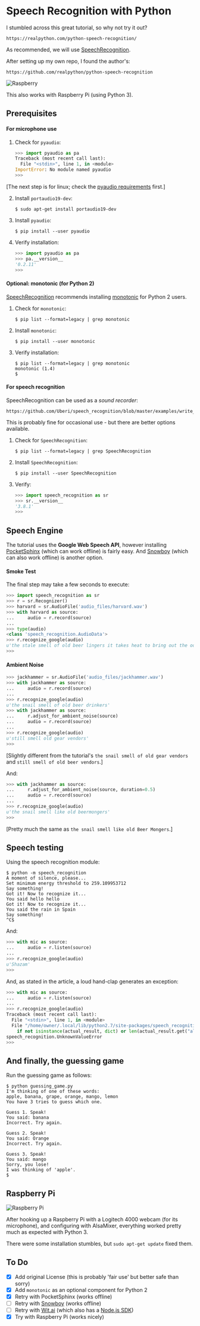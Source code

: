# Speech Recognition with Python

I stumbled across this great tutorial, so why not try it out?

    https://realpython.com/python-speech-recognition/

As recommended, we will use [SpeechRecognition](https://github.com/Uberi/speech_recognition).

After setting up my own repo, I found the author's:

    https://github.com/realpython/python-speech-recognition

![Raspberry](images/favicon.png)

This also works with Raspberry Pi (using Python 3).

## Prerequisites

#### For microphone use

1. Check for `pyaudio`:

    ``` Python
    >>> import pyaudio as pa
    Traceback (most recent call last):
      File "<stdin>", line 1, in <module>
    ImportError: No module named pyaudio
    >>>
    ```

[The next step is for linux; check the [pyaudio requirements](http://people.csail.mit.edu/hubert/pyaudio/#downloads) first.]

2. Install `portaudio19-dev`:

    ```
    $ sudo apt-get install portaudio19-dev
    ```

3. Install `pyaudio`:

    ```
    $ pip install --user pyaudio
    ```

4. Verify installation:

    ``` Python
    >>> import pyaudio as pa
    >>> pa.__version__
    '0.2.11'
    >>>
    ```

#### Optional: monotonic (for Python 2)

[SpeechRecognition](https://github.com/Uberi/speech_recognition#monotonic-for-python-2-for-faster-operations-in-some-functions-on-python-2)
recommends installing [monotonic](https://pypi.python.org/pypi/monotonic) for Python 2 users.

1. Check for `monotonic`:

    ```
    $ pip list --format=legacy | grep monotonic
    ```

2. Install `monotonic`:

    ```
    $ pip install --user monotonic
    ```

3. Verify installation:

    ```
    $ pip list --format=legacy | grep monotonic
    monotonic (1.4)
    $
    ```

#### For speech recognition

SpeechRecognition can be used as a _sound recorder_:

    https://github.com/Uberi/speech_recognition/blob/master/examples/write_audio.py

This is probably fine for occasional use - but there are better options available.

1. Check for `SpeechRecognition`:

    ```
    $ pip list --format=legacy | grep SpeechRecognition
    ```

2. Install `SpeechRecognition`:

    ```
    $ pip install --user SpeechRecognition
    ```

3. Verify:

    ``` Python
    >>> import speech_recognition as sr
    >>> sr.__version__
    '3.8.1'
    >>>
    ```


## Speech Engine

The tutorial uses the __Google Web Speech API__, however installing [PocketSphinx](https://cmusphinx.github.io/)
(which can work offline) is fairly easy. And [Snowboy](https://snowboy.kitt.ai/) (which can also work offline)
is another option.

#### Smoke Test

The final step may take a few seconds to execute:

``` Python
>>> import speech_recognition as sr
>>> r = sr.Recognizer()
>>> harvard = sr.AudioFile('audio_files/harvard.wav')
>>> with harvard as source:
...     audio = r.record(source)
... 
>>> type(audio)
<class 'speech_recognition.AudioData'>
>>> r.recognize_google(audio)
u'the stale smell of old beer lingers it takes heat to bring out the odor a cold dip restores health and zest a salt pickle taste fine with ham tacos al Pastore are my favorite a zestful food is the hot cross bun'
>>> 
```

#### Ambient Noise

``` Python
>>> jackhammer = sr.AudioFile('audio_files/jackhammer.wav')
>>> with jackhammer as source:
...     audio = r.record(source)
... 
>>> r.recognize_google(audio)
u'the snail smell of old beer drinkers'
>>> with jackhammer as source:
...     r.adjust_for_ambient_noise(source)
...     audio = r.record(source)
... 
>>> r.recognize_google(audio)
u'still smell old gear vendors'
>>> 
```

[Slightly different from the tutorial's `the snail smell of old gear vendors` and `still smell of old beer vendors`.]

And:

``` Python
>>> with jackhammer as source:
...     r.adjust_for_ambient_noise(source, duration=0.5)
...     audio = r.record(source)
... 
>>> r.recognize_google(audio)
u'the snail smell like old beermongers'
>>>
```

[Pretty much the same as `the snail smell like old Beer Mongers`.]


## Speech testing

Using the speech recognition module:

    $ python -m speech_recognition
    A moment of silence, please...
    Set minimum energy threshold to 259.109953712
    Say something!
    Got it! Now to recognize it...
    You said hello hello
    Got it! Now to recognize it...
    You said the rain in Spain
    Say something!
    ^C$

And:

``` Python
>>> with mic as source:
...     audio = r.listen(source)
... 
>>> r.recognize_google(audio)
u'Shazam'
>>>
```

And, as stated in the article, a loud hand-clap generates an exception:

``` Python
>>> with mic as source:
...     audio = r.listen(source)
... 
>>> r.recognize_google(audio)
Traceback (most recent call last):
  File "<stdin>", line 1, in <module>
  File "/home/owner/.local/lib/python2.7/site-packages/speech_recognition/__init__.py", line 858, in recognize_google
    if not isinstance(actual_result, dict) or len(actual_result.get("alternative", [])) == 0: raise UnknownValueError()
speech_recognition.UnknownValueError
>>>
```


## And finally, the guessing game

Run the guessing game as follows:

    $ python guessing_game.py
    I'm thinking of one of these words:
    apple, banana, grape, orange, mango, lemon
    You have 3 tries to guess which one.
    
    Guess 1. Speak!
    You said: banana
    Incorrect. Try again.
    
    Guess 2. Speak!
    You said: Orange
    Incorrect. Try again.
    
    Guess 3. Speak!
    You said: mango
    Sorry, you lose!
    I was thinking of 'apple'.
    $


## Raspberry Pi

![Raspberry Pi](images/little_pi.png)

After hooking up a Raspberry Pi with a Logitech 4000 webcam (for its microphone),
and configuring with AlsaMixer, everything worked pretty much as expected with
Python 3.

There were some installation stumbles, but `sudo apt-get update` fixed them.


## To Do

- [x] Add original License (this is probably 'fair use' but better safe than sorry)
- [x] Add `monotonic` as an optional component for Python 2
- [x] Retry with PocketSphinx (works offline)
- [ ] Retry with [Snowboy](https://snowboy.kitt.ai/) (works offline)
- [ ] Retry with [Wit.ai](https://github.com/wit-ai/pywit) (which also has a [Node.js SDK](https://github.com/wit-ai/node-wit))
- [x] Try with Raspberry Pi (works nicely)
